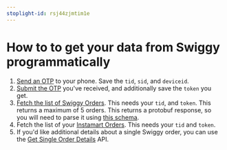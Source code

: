 ```yaml
---
stoplight-id: rsj44zjmtim1e
---
```


# How to to get your data from Swiggy programmatically

1. [Send an OTP](../?urls.primaryName=Profile#/default/sms-otp) to your phone. Save the `tid`, `sid`, and `deviceid`.
2. [Submit the OTP](../?urls.primaryName=Profile#/default/submit-otp) you've received, and additionally save the `token` you get.
3. [Fetch the list of Swiggy Orders](../?urls.primaryName=Orders#/default/get-account-orders). This needs your `tid`, and `token`. This returns a maximum of 5 orders. This returns a protobuf response, so you will need to parse it using [this schema](../swiggy.proto).
4. Fetch the list of your [Instamart Orders](../?urls.primaryName=Instamart#/default/get-account-orders). This needs your `tid` and `token`.
5. If you'd like additional details about a single Swiggy order, you can use the [Get Single Order Details](../?urls.primaryName=Application#/default/get-order-getSingleOrder) API.